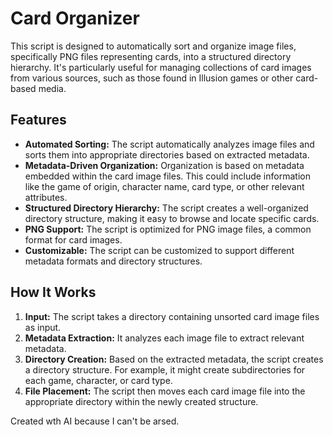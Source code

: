 # Card Organizer

This script is designed to automatically sort and organize image files, specifically PNG files representing cards, into a structured directory hierarchy. It's particularly useful for managing collections of card images from various sources, such as those found in Illusion games or other card-based media.

## Features

*   **Automated Sorting:** The script automatically analyzes image files and sorts them into appropriate directories based on extracted metadata.
*   **Metadata-Driven Organization:**  Organization is based on metadata embedded within the card image files. This could include information like the game of origin, character name, card type, or other relevant attributes.
*   **Structured Directory Hierarchy:** The script creates a well-organized directory structure, making it easy to browse and locate specific cards.
*   **PNG Support:** The script is optimized for PNG image files, a common format for card images.
*   **Customizable:** The script can be customized to support different metadata formats and directory structures.

## How It Works

1.  **Input:** The script takes a directory containing unsorted card image files as input.
2.  **Metadata Extraction:** It analyzes each image file to extract relevant metadata.
3.  **Directory Creation:** Based on the extracted metadata, the script creates a directory structure. For example, it might create subdirectories for each game, character, or card type.
4.  **File Placement:** The script then moves each card image file into the appropriate directory within the newly created structure.


Created wth AI because I can't be arsed.